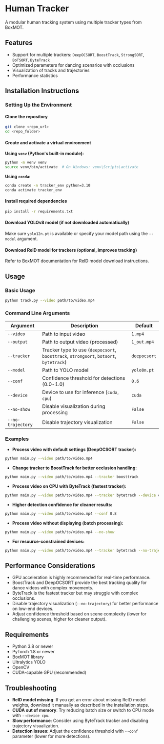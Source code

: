 
# Human Tracker

A modular human tracking system using multiple tracker types from BoxMOT.

## Features

- Support for multiple trackers: `DeepOCSORT`, `BoostTrack`, `StrongSORT`, `BoTSORT`, `ByteTrack`
- Optimized parameters for dancing scenarios with occlusions
- Visualization of tracks and trajectories
- Performance statistics

## Installation Instructions

### Setting Up the Environment

#### Clone the repository

```bash
git clone <repo_url>
cd <repo_folder>
```

#### Create and activate a virtual environment

**Using `venv` (Python's built-in module):**

```bash
python -m venv venv
source venv/bin/activate  # On Windows: venv\Scripts\activate
```

**Using `conda`:**

```bash
conda create -n tracker_env python=3.10
conda activate tracker_env
```

#### Install required dependencies

```bash
pip install -r requirements.txt
```

#### Download YOLOv8 model (if not downloaded automatically)

Make sure `yolo12n.pt` is available or specify your model path using the `--model` argument.

#### Download ReID model for trackers (optional, improves tracking)

Refer to BoxMOT documentation for ReID model download instructions.

## Usage

### Basic Usage

```bash
python track.py --video path/to/video.mp4
```

### Command Line Arguments

| Argument          | Description                                                                                 | Default       |
|-------------------|---------------------------------------------------------------------------------------------|---------------|
| `--video`         | Path to input video                                                                         | `1.mp4`       |
| `--output`        | Path to output video (processed)                                                            | `1_out.mp4`   |
| `--tracker`       | Tracker type to use (`deepocsort`, `boosttrack`, `strongsort`, `botsort`, `bytetrack`)     | `deepocsort`  |
| `--model`         | Path to YOLO model                                                                          | `yolo8n.pt`   |
| `--conf`          | Confidence threshold for detections (0.0-1.0)                                               | `0.6`         |
| `--device`        | Device to use for inference (`cuda`, `cpu`)                                                 | `cuda`        |
| `--no-show`       | Disable visualization during processing                                                     | `False`       |
| `--no-trajectory` | Disable trajectory visualization                                                            | `False`       |

### Examples

- **Process video with default settings (DeepOCSORT tracker):**

```bash
python main.py --video path/to/video.mp4
```

- **Change tracker to BoostTrack for better occlusion handling:**

```bash
python main.py --video path/to/video.mp4 --tracker boosttrack
```

- **Process video on CPU with ByteTrack (fastest tracker):**

```bash
python main.py --video path/to/video.mp4 --tracker bytetrack --device cpu
```

- **Higher detection confidence for cleaner results:**

```bash
python main.py --video path/to/video.mp4 --conf 0.8
```

- **Process video without displaying (batch processing):**

```bash
python main.py --video path/to/video.mp4 --no-show
```

- **For resource-constrained devices:**

```bash
python main.py --video path/to/video.mp4 --tracker bytetrack --no-trajectory
```

## Performance Considerations

- GPU acceleration is highly recommended for real-time performance.
- BoostTrack and DeepOCSORT provide the best tracking quality for dance videos with complex movements.
- ByteTrack is the fastest tracker but may struggle with complex occlusions.
- Disable trajectory visualization (`--no-trajectory`) for better performance on low-end devices.
- Adjust confidence threshold based on scene complexity (lower for challenging scenes, higher for cleaner output).

## Requirements

- Python 3.8 or newer
- PyTorch 1.8 or newer
- BoxMOT library
- Ultralytics YOLO
- OpenCV
- CUDA-capable GPU (recommended)

## Troubleshooting

- **ReID model missing**: If you get an error about missing ReID model weights, download it manually as described in the installation steps.
- **CUDA out of memory**: Try reducing batch size or switch to CPU mode with `--device cpu`.
- **Slow performance**: Consider using ByteTrack tracker and disabling trajectory visualization.
- **Detection issues**: Adjust the confidence threshold with `--conf` parameter (lower for more detections).



